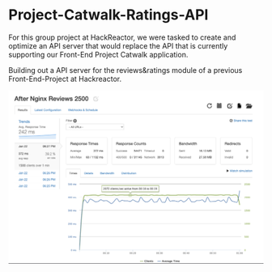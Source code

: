 # Project-Catwalk-Ratings-API
For this group project at HackReactor, we were tasked to create and optimize an API server that would replace the API that is currently supporting our
Front-End Project Catwalk application.

Building out a API server for the reviews&ratings module of a previous Front-End-Project at Hackreactor.

![Screenshot](After-NGINX-Meta-1500.png)

